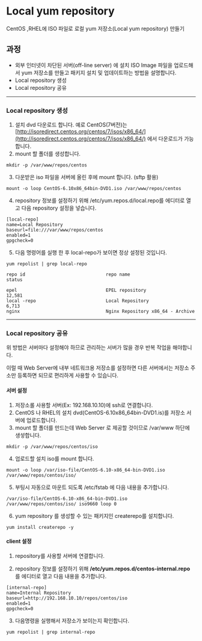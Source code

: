 # Local yum repository

CentOS ,RHEL에 ISO 파일로 로컬 yum 저장소(Local yum repository) 만들기

## 과정
* 외부 인터넷이 차단된 서버(off-line server) 에 설치 ISO Image 파일을 업로드해서 yum 저장소를 만들고 패키지 설치 및 업데이트하는 방법을 설명합니다.
* Local repository 생성
* Local repository 공유

---
### Local repository 생성

1. 설치 dvd 다운로드 합니다. 예로 CentOS(7버전)는 [http://isoredirect.centos.org/centos/7/isos/x86_64/](http://isoredirect.centos.org/centos/7/isos/x86_64/) 에서 다운로드가 가능합니다.
2. mount 할 폴더를 생성합니다.
```shell
mkdir -p /var/www/repos/centos
```
3. 다운받은 iso 파일을 서버에 올린 후에 mount 합니다. (sftp 활용)
```Linux
mount -o loop CentOS-6.10x86_64bin-DVD1.iso /var/www/repos/centos
```
4. repository 정보를 설정하기 위해 /etc/yum.repos.d/local.repo를 에디터로 열고 다음 repository 설정을 넣습니다.
```shell
[local-repo]
name=Local Repository
baseurl=file:///var/www/repos/centos
enabled=1
gpgcheck=0
```
5. 다음 명령어를 실행 한 후 local-repo가 보이면 정상 설정된 것입니다.
```shell
yum repolist | grep local-repo

repo id                              repo name                                                               status

epel                                 EPEL repository                                                         12,581
local -repo                          Local Repository                                                      6,713
nginx                                Nginx Repository x86_64 - Archive  
```

---
### Local repository 공유
위 방법은 서버마다 설정해야 하므로 관리하는 서버가 많을 경우 반복 작업을 해야합니다.

이럴 때 Web Server에 내부 네트워크용 저장소를 설정하면 다른 서버에서는 저장소 주소만 등록하면 되므로 편리하게 사용할 수 있습니다.

#### 서버 설정

1. 저장소롤 사용할 서버(Ex: 192.168.10.10)에 ssh로 연결합니다.
2. CentOS 나 RHEL의 설치 dvd(CentOS-6.10x86_64bin-DVD1.is)를 저장소 서버에 업로드합니다.
3. mount 할 폴더를 만드는데 Web Server 로 제공할 것이므로 /var/www 하단에 생섷합니다.
```shell
mkdir -p /var/www/repos/centos/iso
```
4. 업로드할 설치 iso를 mount 합니다.
```shell
mount -o loop /var/iso-file/CentOS-6.10-x86_64-bin-DVD1.iso /var/www/repos/centos/iso/
```
5. 부팅시 자동으로 마운트 되도록 /etc/fstab 에 다음 내용을 추가합니다.
```shell
/var/iso-file/CentOS-6.10-x86_64-bin-DVD1.iso /var/www/repos/centos/iso/ iso9660 loop 0
```
6. yum repository 를 생성할 수 있는 패키지인 createrepo를 설치합니다.
```shell
yum install createrepo -y
```
#### client 설정
1. repository를 사용할 서버에 연결합니다.

2. repository 정보를 설정하기 위해 <b>/etc/yum.repos.d/centos-internal.repo</b> 를 에디터로 열고 다음 내용을 추가합니다.
```shell
[internal-repo]
name=Internal Repository
baseurl=http://192.168.10.10/repos/centos/iso
enabled=1
gpgcheck=0
```

3. 다음명령을 실행해서 저장소가 보이는지 확인합니다.
```shell
yum repolist | grep internal-repo
```